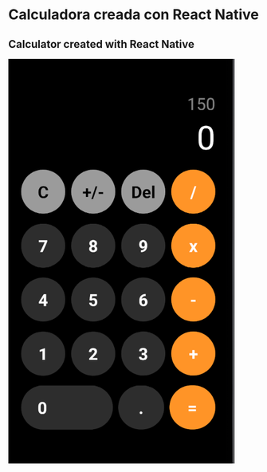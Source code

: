 # Calculadora creada con React Native

## Calculator created with React Native

![Alt text](image.png)
